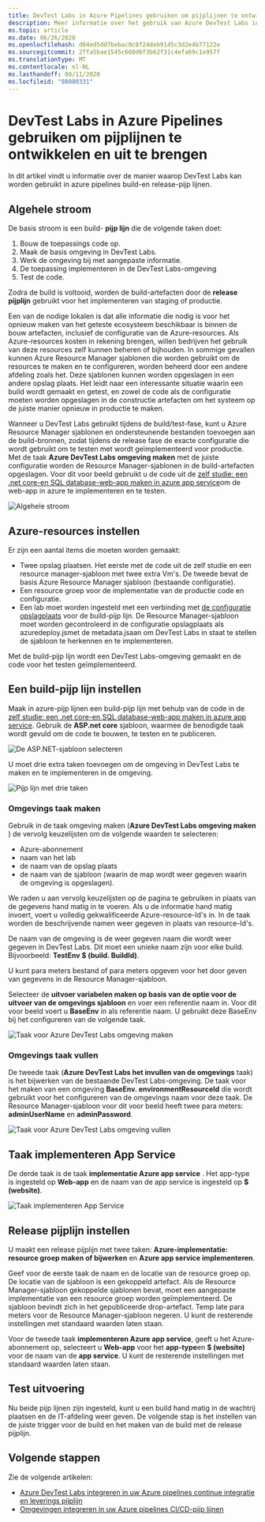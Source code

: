 ```yaml
---
title: DevTest Labs in Azure Pipelines gebruiken om pijplijnen te ontwikkelen en uit te brengen
description: Meer informatie over het gebruik van Azure DevTest Labs in azure-pijp lijnen build-en release pijplijnen.
ms.topic: article
ms.date: 06/26/2020
ms.openlocfilehash: d04ed5dd7bebac0c8f24deb9145c3d2e4b77122e
ms.sourcegitcommit: 2ffa5bae1545c660d6f3b62f31c4efa69c1e957f
ms.translationtype: MT
ms.contentlocale: nl-NL
ms.lasthandoff: 08/11/2020
ms.locfileid: "88080331"
---
```

# <a name="use-devtest-labs-in-azure-pipelines-build-and-release-pipelines"></a>DevTest Labs in Azure Pipelines gebruiken om pijplijnen te ontwikkelen en uit te brengen
In dit artikel vindt u informatie over de manier waarop DevTest Labs kan worden gebruikt in azure pipelines build-en release-pijp lijnen. 

## <a name="overall-flow"></a>Algehele stroom
De basis stroom is een build- **pijp lijn** die de volgende taken doet:

1. Bouw de toepassings code op.
1. Maak de basis omgeving in DevTest Labs.
1. Werk de omgeving bij met aangepaste informatie.
1. De toepassing implementeren in de DevTest Labs-omgeving
1. Test de code. 

Zodra de build is voltooid, worden de build-artefacten door de **release pijplijn** gebruikt voor het implementeren van staging of productie. 

Een van de nodige lokalen is dat alle informatie die nodig is voor het opnieuw maken van het geteste ecosysteem beschikbaar is binnen de bouw artefacten, inclusief de configuratie van de Azure-resources. Als Azure-resources kosten in rekening brengen, willen bedrijven het gebruik van deze resources zelf kunnen beheren of bijhouden. In sommige gevallen kunnen Azure Resource Manager sjablonen die worden gebruikt om de resources te maken en te configureren, worden beheerd door een andere afdeling zoals het. Deze sjablonen kunnen worden opgeslagen in een andere opslag plaats. Het leidt naar een interessante situatie waarin een build wordt gemaakt en getest, en zowel de code als de configuratie moeten worden opgeslagen in de constructie artefacten om het systeem op de juiste manier opnieuw in productie te maken. 

Wanneer u DevTest Labs gebruikt tijdens de build/test-fase, kunt u Azure Resource Manager sjablonen en ondersteunende bestanden toevoegen aan de build-bronnen, zodat tijdens de release fase de exacte configuratie die wordt gebruikt om te testen met wordt geïmplementeerd voor productie. Met de taak **Azure DevTest Labs omgeving maken** met de juiste configuratie worden de Resource Manager-sjablonen in de build-artefacten opgeslagen. Voor dit voor beeld gebruikt u de code uit de [zelf studie: een .net core-en SQL database-web-app maken in azure app service](../app-service/tutorial-dotnetcore-sqldb-app.md)om de web-app in azure te implementeren en te testen.

![Algehele stroom](./media/use-devtest-labs-build-release-pipelines/overall-flow.png)

## <a name="set-up-azure-resources"></a>Azure-resources instellen
Er zijn een aantal items die moeten worden gemaakt:

- Twee opslag plaatsen. Het eerste met de code uit de zelf studie en een resource manager-sjabloon met twee extra Vm's. De tweede bevat de basis Azure Resource Manager sjabloon (bestaande configuratie).
- Een resource groep voor de implementatie van de productie code en configuratie.
- Een lab moet worden ingesteld met een verbinding met [de configuratie opslagplaats](devtest-lab-create-environment-from-arm.md) voor de build-pijp lijn. De Resource Manager-sjabloon moet worden gecontroleerd in de configuratie opslagplaats als azuredeploy.jsmet de metadata.jsaan om DevTest Labs in staat te stellen de sjabloon te herkennen en te implementeren.

Met de build-pijp lijn wordt een DevTest Labs-omgeving gemaakt en de code voor het testen geïmplementeerd.

## <a name="set-up-a-build-pipeline"></a>Een build-pijp lijn instellen
Maak in azure-pijp lijnen een build-pijp lijn met behulp van de code in de [zelf studie: een .net core-en SQL database-web-app maken in azure app service](../app-service/tutorial-dotnetcore-sqldb-app.md). Gebruik de **ASP.net core** sjabloon, waarmee de benodigde taak wordt gevuld om de code te bouwen, te testen en te publiceren.

![De ASP.NET-sjabloon selecteren](./media/use-devtest-labs-build-release-pipelines/select-asp-net.png)

U moet drie extra taken toevoegen om de omgeving in DevTest Labs te maken en te implementeren in de omgeving.

![Pijp lijn met drie taken](./media/use-devtest-labs-build-release-pipelines/pipeline-tasks.png)

### <a name="create-environment-task"></a>Omgevings taak maken
Gebruik in de taak omgeving maken (**Azure DevTest Labs omgeving maken** ) de vervolg keuzelijsten om de volgende waarden te selecteren:

- Azure-abonnement
- naam van het lab
- de naam van de opslag plaats
- de naam van de sjabloon (waarin de map wordt weer gegeven waarin de omgeving is opgeslagen). 

We raden u aan vervolg keuzelijsten op de pagina te gebruiken in plaats van de gegevens hand matig in te voeren. Als u de informatie hand matig invoert, voert u volledig gekwalificeerde Azure-resource-Id's in. In de taak worden de beschrijvende namen weer gegeven in plaats van resource-Id's. 

De naam van de omgeving is de weer gegeven naam die wordt weer gegeven in DevTest Labs. Dit moet een unieke naam zijn voor elke build. Bijvoorbeeld: **TestEnv $ (build. BuildId)**. 

U kunt para meters bestand of para meters opgeven voor het door geven van gegevens in de Resource Manager-sjabloon. 

Selecteer de **uitvoer variabelen maken op basis van de optie voor de uitvoer van de omgevings sjabloon** en voer een referentie naam in. Voor dit voor beeld voert u **BaseEnv** in als referentie naam. U gebruikt deze BaseEnv bij het configureren van de volgende taak. 

![Taak voor Azure DevTest Labs omgeving maken](./media/use-devtest-labs-build-release-pipelines/create-environment.png)

### <a name="populate-environment-task"></a>Omgevings taak vullen
De tweede taak (**Azure DevTest Labs het invullen van de omgevings** taak) is het bijwerken van de bestaande DevTest Labs-omgeving. De taak voor het maken van een omgeving **BaseEnv. environmentResourceId** die wordt gebruikt voor het configureren van de omgevings naam voor deze taak. De Resource Manager-sjabloon voor dit voor beeld heeft twee para meters: **adminUserName** en **adminPassword**. 

![Taak voor Azure DevTest Labs omgeving vullen](./media/use-devtest-labs-build-release-pipelines/populate-environment.png)

## <a name="app-service-deploy-task"></a>Taak implementeren App Service
De derde taak is de taak **implementatie Azure app service** . Het app-type is ingesteld op **Web-app** en de naam van de app service is ingesteld op **$ (website)**.

![Taak implementeren App Service](./media/use-devtest-labs-build-release-pipelines/app-service-deploy.png)

## <a name="set-up-release-pipeline"></a>Release pijplijn instellen
U maakt een release pijplijn met twee taken: **Azure-implementatie: resource groep maken of bijwerken** en **Azure app service implementeren**. 

Geef voor de eerste taak de naam en de locatie van de resource groep op. De locatie van de sjabloon is een gekoppeld artefact. Als de Resource Manager-sjabloon gekoppelde sjablonen bevat, moet een aangepaste implementatie van een resource groep worden geïmplementeerd. De sjabloon bevindt zich in het gepubliceerde drop-artefact. Temp late para meters voor de Resource Manager-sjabloon negeren. U kunt de resterende instellingen met standaard waarden laten staan. 

Voor de tweede taak **implementeren Azure app service**, geeft u het Azure-abonnement op, selecteert u **Web-app** voor het **app-type**en **$ (website)** voor de naam van de **app service**. U kunt de resterende instellingen met standaard waarden laten staan. 

## <a name="test-run"></a>Test uitvoering
Nu beide pijp lijnen zijn ingesteld, kunt u een build hand matig in de wachtrij plaatsen en de IT-afdeling weer geven. De volgende stap is het instellen van de juiste trigger voor de build en het maken van de build met de release pijplijn.

## <a name="next-steps"></a>Volgende stappen
Zie de volgende artikelen:

- [Azure DevTest Labs integreren in uw Azure pipelines continue integratie en leverings pijplijn](devtest-lab-integrate-ci-cd.md)
- [Omgevingen integreren in uw Azure pipelines CI/CD-pijp lijnen](integrate-environments-devops-pipeline.md)
